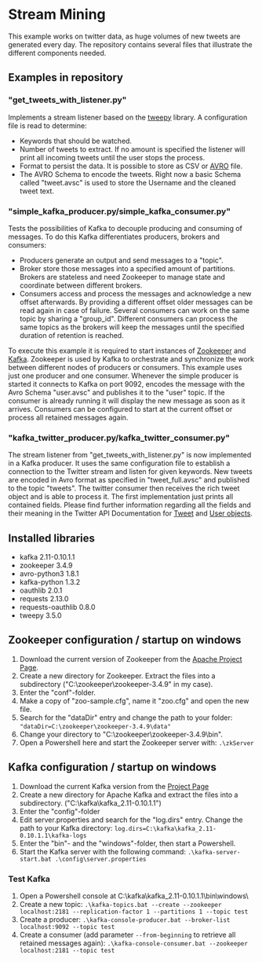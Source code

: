 # Stream Mining
This example works on twitter data, as huge volumes of new tweets are generated every day. The repository contains several files that illustrate the different components needed. 
## Examples in repository

### "get_tweets_with_listener.py"
Implements a stream listener based on the [tweepy](http://www.tweepy.org/) library. A configuration file is read to determine: 
+ Keywords that should be watched.
+ Number of tweets to extract. If no amount is specified the listener will print all incoming tweets until the user stops the process. 
+ Format to persist the data. It is possible to store as CSV or [AVRO](https://avro.apache.org/) file. 
+ The AVRO Schema to encode the tweets. Right now a basic Schema called "tweet.avsc" is used to store the Username and the cleaned tweet text. 

### "simple_kafka_producer.py/simple_kafka_consumer.py"
Tests the possibilities of Kafka to decouple producing and consuming of messages. To do this Kafka differentiates producers, brokers and consumers:
+ Producers generate an output and send messages to a "topic".
+ Broker store those messages into a specified amount of partitions. Brokers are stateless and need Zookeeper to manage state and coordinate between different brokers.
+ Consumers access and process the messages and acknowledge a new offset afterwards. By providing a different offset older messages can be read again in case of failure. Several consumers can work on the same topic by sharing a "group_id". Different consumers can process the same topics as the brokers will keep the messages until the specified duration of retention is reached. 

To execute this example it is required to start instances of  [Zookeeper](https://zookeeper.apache.org/) and [Kafka](https://kafka.apache.org/). Zookeeper is used by Kafka to orchestrate and synchronize the work between different nodes of producers or consumers. This example uses just one producer and one consumer. Whenever the simple producer is started it connects to Kafka on port 9092, encodes the message with the Avro Schema "user.avsc" and publishes it to the "user" topic. If the consumer is already running it will display the new message as soon as it arrives. Consumers can be configured to start at the current offset or process all retained messages again. 

### "kafka_twitter_producer.py/kafka_twitter_consumer.py"
The stream listener from "get_tweets_with_listener.py" is now implemented in a Kafka producer. It uses the same configuration file to establish a connection to the Twitter stream and listen for given keywords. New tweets are encoded in Avro format as specified in "tweet_full.avsc" and published to the topic "tweets".
The twitter consumer then receives the rich tweet object and is able to process it. The first implementation just prints all contained fields. Please find further information regarding all the fields and their meaning in the Twitter API Documentation for [Tweet](https://dev.twitter.com/overview/api/tweets) and [User objects](https://dev.twitter.com/overview/api/users).

## Installed libraries
+ kafka 2.11-0.10.1.1
+ zookeeper 3.4.9
+ avro-python3 1.8.1
+ kafka-python 1.3.2
+ oauthlib 2.0.1
+ requests 2.13.0
+ requests-oauthlib 0.8.0
+ tweepy 3.5.0

## Zookeeper configuration / startup on windows
1. Download the current version of Zookeeper from the [Apache Project Page](https://zookeeper.apache.org/releases.html). 
2. Create a new directory for Zookeeper. Extract the files into a subdirectory ("C:\zookeeper\zookeeper-3.4.9\" in my case).
3. Enter the "conf"-folder. 
3. Make a copy of "zoo-sample.cfg", name it "zoo.cfg" and open the new file. 
4. Search for the "dataDir" entry and change the path to your folder: ```"dataDir=C:\zookeeper\zookeeper-3.4.9\data"```
5. Change your directory to "C:\zookeeper\zookeeper-3.4.9\bin".
6. Open a Powershell here and start the Zookeeper server with: `.\zkServer`

## Kafka configuration / startup on windows
1. Download the current Kafka version from the [Project Page](https://kafka.apache.org/downloads)
2. Create a new directory for Apache Kafka and extract the files into a subdirectory. ("C:\kafka\kafka_2.11-0.10.1.1\")
3. Enter the "config"-folder
4. Edit server.properties and search for the "log.dirs" entry. 
Change the path to your Kafka directory:
```log.dirs=C:\kafka\kafka_2.11-0.10.1.1\kafka-logs```
5. Enter the "bin"- and the "windows"-folder, then start a Powershell.
6. Start the Kafka server with the following command: `.\kafka-server-start.bat .\config\server.properties`

### Test Kafka
1. Open a Powershell console at C:\kafka\kafka_2.11-0.10.1.1\bin\windows\
2. Create a new topic:
    ```.\kafka-topics.bat --create --zookeeper localhost:2181 --replication-factor 1 --partitions 1 --topic test```
3. Create a producer:
```.\kafka-console-producer.bat --broker-list localhost:9092 --topic test```
4. Create a consumer (add parameter `--from-beginning` to retrieve all retained messages again):
```.\kafka-console-consumer.bat --zookeeper localhost:2181 --topic test```